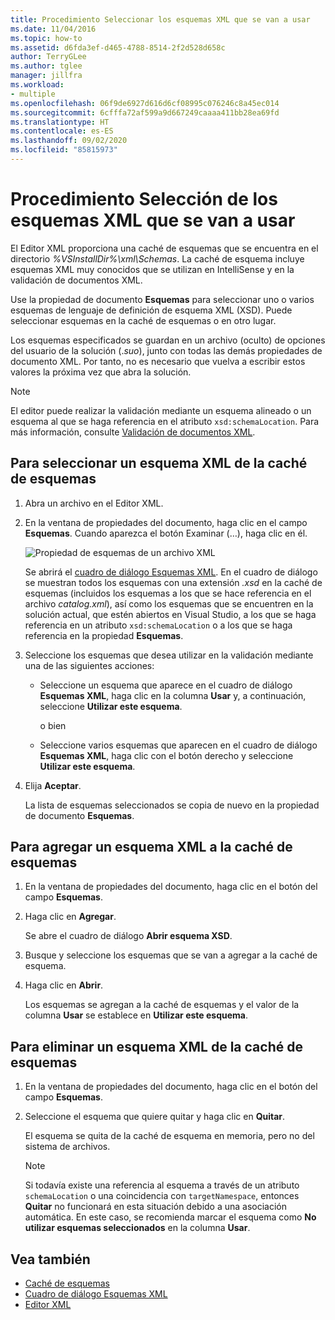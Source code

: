 ```yaml
---
title: Procedimiento Seleccionar los esquemas XML que se van a usar
ms.date: 11/04/2016
ms.topic: how-to
ms.assetid: d6fda3ef-d465-4788-8514-2f2d528d658c
author: TerryGLee
ms.author: tglee
manager: jillfra
ms.workload:
- multiple
ms.openlocfilehash: 06f9de6927d616d6cf08995c076246c8a45ec014
ms.sourcegitcommit: 6cfffa72af599a9d667249caaaa411bb28ea69fd
ms.translationtype: HT
ms.contentlocale: es-ES
ms.lasthandoff: 09/02/2020
ms.locfileid: "85815973"
---
```

# <a name="how-to-select-the-xml-schemas-to-use"></a>Procedimiento Selección de los esquemas XML que se van a usar

El Editor XML proporciona una caché de esquemas que se encuentra en el directorio *%VSInstallDir%\xml\Schemas*. La caché de esquema incluye esquemas XML muy conocidos que se utilizan en IntelliSense y en la validación de documentos XML.

Use la propiedad de documento **Esquemas** para seleccionar uno o varios esquemas de lenguaje de definición de esquema XML (XSD). Puede seleccionar esquemas en la caché de esquemas o en otro lugar.

Los esquemas especificados se guardan en un archivo (oculto) de opciones del usuario de la solución (.*suo*), junto con todas las demás propiedades de documento XML. Por tanto, no es necesario que vuelva a escribir estos valores la próxima vez que abra la solución.

> [!NOTE]
> El editor puede realizar la validación mediante un esquema alineado o un esquema al que se haga referencia en el atributo `xsd:schemaLocation`. Para más información, consulte [Validación de documentos XML](../xml-tools/xml-document-validation.md).

## <a name="to-select-an-xml-schema-from-the-schema-cache"></a>Para seleccionar un esquema XML de la caché de esquemas

1. Abra un archivo en el Editor XML.

2. En la ventana de propiedades del documento, haga clic en el campo **Esquemas**. Cuando aparezca el botón Examinar (…), haga clic en él.

   ![Propiedad de esquemas de un archivo XML](media/properties-schemas.png)

   Se abrirá el [cuadro de diálogo Esquemas XML](xml-schemas-dialog-box.md). En el cuadro de diálogo se muestran todos los esquemas con una extensión *.xsd* en la caché de esquemas (incluidos los esquemas a los que se hace referencia en el archivo *catalog.xml*), así como los esquemas que se encuentren en la solución actual, que estén abiertos en Visual Studio, a los que se haga referencia en un atributo `xsd:schemaLocation` o a los que se haga referencia en la propiedad **Esquemas**.

3. Seleccione los esquemas que desea utilizar en la validación mediante una de las siguientes acciones:

   - Seleccione un esquema que aparece en el cuadro de diálogo **Esquemas XML**, haga clic en la columna **Usar** y, a continuación, seleccione **Utilizar este esquema**.

     o bien

   - Seleccione varios esquemas que aparecen en el cuadro de diálogo **Esquemas XML**, haga clic con el botón derecho y seleccione **Utilizar este esquema**.

4. Elija **Aceptar**.

   La lista de esquemas seleccionados se copia de nuevo en la propiedad de documento **Esquemas**.

## <a name="to-add-an-xml-schema-to-the-schema-cache"></a>Para agregar un esquema XML a la caché de esquemas

1. En la ventana de propiedades del documento, haga clic en el botón del campo **Esquemas**.

2. Haga clic en **Agregar**.

   Se abre el cuadro de diálogo **Abrir esquema XSD**.

3. Busque y seleccione los esquemas que se van a agregar a la caché de esquema.

4. Haga clic en **Abrir**.

   Los esquemas se agregan a la caché de esquemas y el valor de la columna **Usar** se establece en **Utilizar este esquema**.

## <a name="to-delete-an-xml-schema-from-the-schema-cache"></a>Para eliminar un esquema XML de la caché de esquemas

1. En la ventana de propiedades del documento, haga clic en el botón del campo **Esquemas**.

2. Seleccione el esquema que quiere quitar y haga clic en **Quitar**.

   El esquema se quita de la caché de esquema en memoria, pero no del sistema de archivos.

   > [!NOTE]
   > Si todavía existe una referencia al esquema a través de un atributo `schemaLocation` o una coincidencia con `targetNamespace`, entonces **Quitar** no funcionará en esta situación debido a una asociación automática. En este caso, se recomienda marcar el esquema como **No utilizar esquemas seleccionados** en la columna **Usar**.

## <a name="see-also"></a>Vea también

- [Caché de esquemas](../xml-tools/schema-cache.md)
- [Cuadro de diálogo Esquemas XML](../xml-tools/xml-schemas-dialog-box.md)
- [Editor XML](../xml-tools/xml-editor.md)
